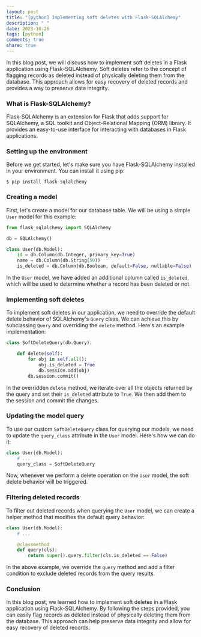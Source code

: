 ```yaml
---
layout: post
title: "[python] Implementing soft deletes with Flask-SQLAlchemy"
description: " "
date: 2023-10-26
tags: [python]
comments: true
share: true
---
```


In this blog post, we will discuss how to implement soft deletes in a Flask application using Flask-SQLAlchemy. Soft deletes refer to the concept of flagging records as deleted instead of physically deleting them from the database. This approach allows for easy recovery of deleted records and provides a way to preserve data integrity.

### What is Flask-SQLAlchemy?

Flask-SQLAlchemy is an extension for Flask that adds support for SQLAlchemy, a SQL toolkit and Object-Relational Mapping (ORM) library. It provides an easy-to-use interface for interacting with databases in Flask applications.

### Setting up the environment

Before we get started, let's make sure you have Flask-SQLAlchemy installed in your environment. You can install it using pip:

```
$ pip install flask-sqlalchemy
```

### Creating a model

First, let's create a model for our database table. We will be using a simple `User` model for this example:

```python
from flask_sqlalchemy import SQLAlchemy

db = SQLAlchemy()

class User(db.Model):
    id = db.Column(db.Integer, primary_key=True)
    name = db.Column(db.String(50))
    is_deleted = db.Column(db.Boolean, default=False, nullable=False)
```

In the `User` model, we have added an additional column called `is_deleted`, which will be used to determine whether a record has been deleted or not.

### Implementing soft deletes

To implement soft deletes in our application, we need to override the default delete behavior of SQLAlchemy's `Query` class. We can achieve this by subclassing `Query` and overriding the `delete` method. Here's an example implementation:

```python
class SoftDeleteQuery(db.Query):

    def delete(self):
        for obj in self.all():
            obj.is_deleted = True
            db.session.add(obj)
        db.session.commit()
```

In the overridden `delete` method, we iterate over all the objects returned by the query and set their `is_deleted` attribute to `True`. We then add them to the session and commit the changes.

### Updating the model query

To use our custom `SoftDeleteQuery` class for querying our models, we need to update the `query_class` attribute in the `User` model. Here's how we can do it:

```python
class User(db.Model):
    # ...
    query_class = SoftDeleteQuery
```

Now, whenever we perform a delete operation on the `User` model, the soft delete behavior will be triggered.

### Filtering deleted records

To filter out deleted records when querying the `User` model, we can create a helper method that modifies the default query behavior:

```python
class User(db.Model):
    # ...

    @classmethod
    def query(cls):
        return super().query.filter(cls.is_deleted == False)
```

In the above example, we override the `query` method and add a filter condition to exclude deleted records from the query results.

### Conclusion

In this blog post, we learned how to implement soft deletes in a Flask application using Flask-SQLAlchemy. By following the steps provided, you can easily flag records as deleted instead of physically deleting them from the database. This approach can help preserve data integrity and allow for easy recovery of deleted records.